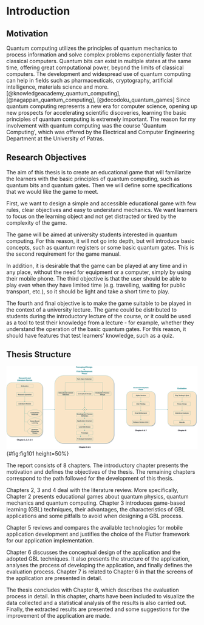 # Introduction

## Motivation

Quantum computing utilizes the principles of quantum mechanics to process information and solve complex problems exponentially faster that classical computers. Quantum bits can exist in multiple states at the same time, offering great computational power, beyond the limits of classical computers. The development and widespread use of quantum computing can help in fields such as pharmaceuticals, cryptography, artificial intelligence, materials science and more. [@knowledgeacademy_quantum_computing], [@nagappan_quantum_computing], [@decodoku_quantum_games] Since quantum computing represents a new era for computer science, opening up new prospects for accelerating scientific discoveries, learning the basic principles of quantum computing is extremely important. The reason for my involvement with quantum computing was the course 'Quantum Computing', which was offered by the Electrical and Computer Engineering Department at the University of Patras.

## Research Objectives

The aim of this thesis is to create an educational game that will familiarize the learners with the basic principles of quantum computing, such as quantum bits and quantum gates. Then we will define some specifications that we would like the game to meet.

First, we want to design a simple and accessible educational game with few rules, clear objectives and easy to understand mechanics. We want learners to focus on the learning object and not get distracted or tired by the complexity of the game.

The game will be aimed at university students interested in quantum computing. For this reason, it will not go into depth, but will introduce basic concepts, such as quantum registers or some basic quantum gates. This is the second requirement for the game manual.

In addition, it is desirable that the game can be played at any time and in any place, without the need for equipment or a computer, simply by using their mobile phone. The third objective is that the user should be able to play even when they have limited time (e.g. travelling, waiting for public transport, etc.), so it should be light and take a short time to play.

The fourth and final objective is to make the game suitable to be played in the context of a university lecture. The game could be distributed to students during the introductory lecture of the course, or it could be used as a tool to test their knowledge from a lecture - for example, whether they understand the operation of the basic quantum gates. For this reason, it should have features that test learners' knowledge, such as a quiz.

## Thesis Structure

![Thesis Structure.](chapter-1/image001_thesis_structure.png){#fig:fig101 height=50%}

The report consists of 8 chapters. The introductory chapter presents the motivation and defines the objectives of the thesis. The remaining chapters correspond to the path followed for the development of this thesis.

Chapters 2, 3 and 4 deal with the literature review. More specifically, Chapter 2 presents educational games about quantum physics, quantum mechanics and quantum computing. Chapter 3 introduces game-based learning (GBL) techniques, their advantages, the characteristics of GBL applications and some pitfalls to avoid when designing a GBL process.

Chapter 5 reviews and compares the available technologies for mobile application development and justifies the choice of the Flutter framework for our application implementation.

Chapter 6 discusses the conceptual design of the application and the adopted GBL techniques. It also presents the structure of the application, analyses the process of developing the application, and finally defines the evaluation process. Chapter 7 is related to Chapter 6 in that the screens of the application are presented in detail.

The thesis concludes with Chapter 8, which describes the evaluation process in detail. In this chapter, charts have been included to visualize the data collected and a statistical analysis of the results is also carried out. Finally, the extracted results are presented and some suggestions for the improvement of the application are made.
